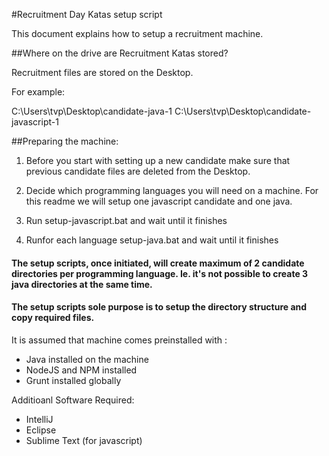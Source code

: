#Recruitment Day Katas setup script

This document explains how to setup a recruitment machine.



##Where on the drive are Recruitment Katas stored?

Recruitment files are stored on the Desktop. 

For example:

C:\Users\tvp\Desktop\candidate-java-1
C:\Users\tvp\Desktop\candidate-javascript-1



##Preparing the machine:

1) Before you start with setting up a new candidate make sure that previous candidate files are deleted from the Desktop. 

2) Decide which programming languages you will need on a machine. For this readme we will setup one javascript candidate and one java.

3) Run setup-javascript.bat and wait until it finishes

4) Runfor each language setup-java.bat and wait until it finishes



#### The setup scripts, once initiated, will create maximum of 2 candidate directories per programming language. Ie. it's not possible to create 3 java directories at the same time. 

#### The setup scripts sole purpose is to setup the directory structure and copy required files. 



It is assumed that machine comes preinstalled with : 

  - Java installed on the machine
  - NodeJS and NPM installed
  - Grunt installed globally

Additioanl Software Required:
  - IntelliJ
  - Eclipse
  - Sublime Text (for javascript)    

